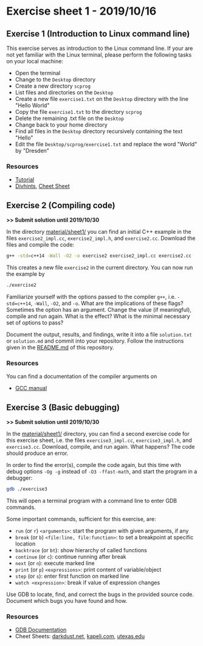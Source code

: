 # Exercise sheet 1 - 2019/10/16

## Exercise 1 (Introduction to Linux command line)
This exercise serves as introduction to the Linux command line. If your are not yet familiar with
the Linux terminal, please perform the following tasks on your local machine:
- Open the terminal
- Change to the `Desktop` directory
- Create a new directory `scprog`
- List files and directories on the `Desktop`
- Create a new file `exercise1.txt` on the `Desktop` directory with the line "Hello World"
- Copy the file `exercise1.txt` to the directory `scprog`
- Delete the remaining .txt file on the `Desktop`
- Change back to your home directory
- Find all files in the `Desktop` directory recursively containing the text "Hello"
- Edit the file `Desktop/scprog/exercise1.txt` and replace the word "World" by "Dresden"

### Resources
- [Tutorial](https://tutorials.ubuntu.com/tutorial/command-line-for-beginners)
- [Divhints](https://devhints.io/), [Cheet Sheet](https://appletree.or.kr/quick_reference_cards/Unix-Linux/Linux%20Command%20Line%20Cheat%20Sheet.pdf)


## Exercise 2 (Compiling code)
**>> Submit solution until 2019/10/30**

In the directory [material/sheet1/](https://gitlab.mn.tu-dresden.de/teaching/scprog/wi2019/blob/master/material/sheet1) you can find
an initial C++ example in the files `exercise2_impl.cc`, `exercise2_impl.h`, and `exercise2.cc`. Download the files and compile the code:

```bash
g++ -std=c++14 -Wall -O2 -o exercise2 exercise2_impl.cc exercise2.cc
```

This creates a new file `exercise2` in the current directory. You can now run the example by

```bash
./exercise2
```

Familiarize yourself with the options passed to the compiler `g++`, i.e. `-std=c++14`, `-Wall`, `-O2`, and `-o`. What are
the implications of these flags? Sometimes the option has an argument. Change the value (if meaningful), compile and run again.
What is the effect? What is the minimal necessary set of options to pass?

Document the output, results, and findings, write it into a file `solution.txt` or `solution.md` and commit into your repository. Follow the
instructions given in the [README.md](https://gitlab.mn.tu-dresden.de/teaching/scprog/wi2019/blob/master/README.md) of this repository.

### Resources
You can find a documentation of the compiler arguments on
- [GCC manual](https://gcc.gnu.org/onlinedocs/gcc-9.2.0/gcc/)


## Exercise 3 (Basic debugging)
**>> Submit solution until 2019/10/30**

In the [material/sheet1/](https://gitlab.mn.tu-dresden.de/teaching/scprog/wi2019/blob/master/material/sheet1) directory, you can
find a second exercise code for this exercise sheet, i.e. the files `exercise3_impl.cc`, `exercise3_impl.h`, and `exercise3.cc`.
Download, compile, and run again. What happens? The code should produce an error.

In order to find the error(s), compile the code again, but this time with debug options `-Og -g` instead of `-O3 -ffast-math`,
and start the program in a debugger:

```bash
gdb ./exercise3
```

This will open a terminal program with a command line to enter GDB commands.

Some important commands, sufficient for this exercise, are:
- `run`  (or `r`) `<arguments>`: start the program with given arguments, if any
- `break` (or `b`) `<file:line, file:function>`: to set a breakpoint at specific location
- `backtrace` (or `bt`): show hierarchy of called functions
- `continue` (or `c`): continue running after break
- `next` (or `n`): execute marked line
- `print` (or `p`) `<expressions>`: print content of variable/object
- `step` (or `s`): enter first function on marked line
- `watch <expression>`: break if value of expression changes

Use GDB to locate, find, and correct the bugs in the provided source code. Document
which bugs you have found and how.

### Resources
- [GDB Documentation](https://www.gnu.org/software/gdb/documentation/)
- Cheet Sheets: [darkdust.net](https://darkdust.net/files/GDB%20Cheat%20Sheet.pdf),
  [kapeli.com](https://kapeli.com/cheat_sheets/GDB.docset/Contents/Resources/Documents/index),
  [utexas.edu](http://users.ece.utexas.edu/~adnan/gdb-refcard.pdf)